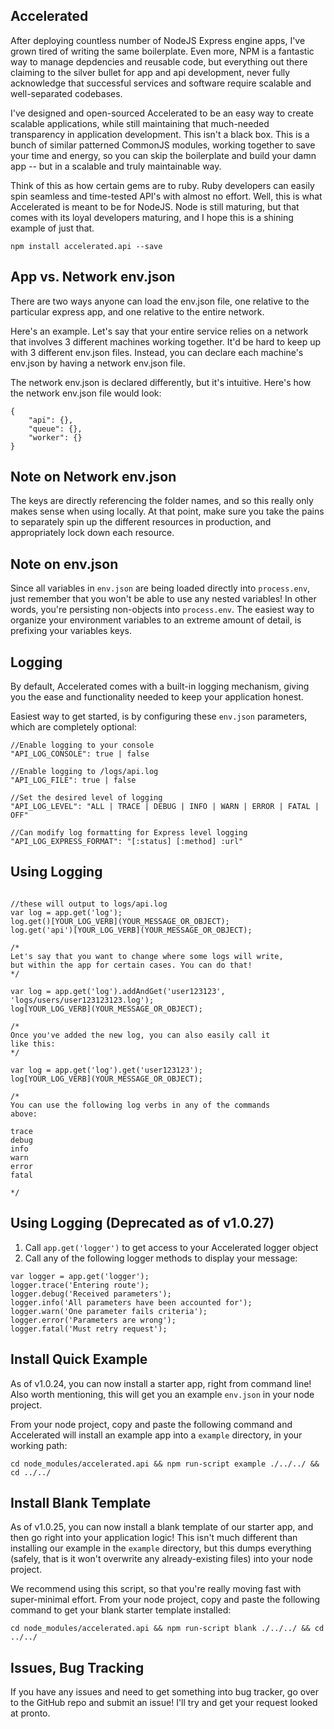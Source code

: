 
## Accelerated
After deploying countless number of NodeJS Express engine apps, I've grown tired of writing the same boilerplate. Even more, NPM is a fantastic way to manage depdencies and reusable code, but everything out there claiming to the silver bullet for app and api development, never fully acknowledge that successful services and software require scalable and well-separated codebases.

I've designed and open-sourced Accelerated to be an easy way to create scalable applications, while still maintaining that much-needed transparency in application development. This isn't a black box. This is a bunch of similar patterned CommonJS modules, working together to save your time and energy, so you can skip the boilerplate and build your damn app -- but in a scalable and truly maintainable way.

Think of this as how certain gems are to ruby. Ruby developers can easily spin seamless and time-tested API's with almost no effort. Well, this is what Accelerated is meant to be for NodeJS. Node is still maturing, but that comes with its loyal developers maturing, and I hope this is a shining example of just that.

```
npm install accelerated.api --save
```

## App vs. Network env.json 
There are two ways anyone can load the env.json file, one relative to the particular express app, and one relative to the entire network.

Here's an example. Let's say that your entire service relies on a network that involves 3 different machines working together. It'd be hard to keep up with 3 different env.json files. Instead, you can declare each machine's env.json by having a network env.json file. 

The network env.json is declared differently, but it's intuitive. Here's how the network env.json file would look:

```
{
	"api": {},
	"queue": {},
	"worker": {}
}
```

## Note on Network env.json
The keys are directly referencing the folder names, and so this really only makes sense when using locally. At that point, make sure you take the pains to separately spin up the different resources in production, and appropriately lock down each resource.

## Note on env.json
Since all variables in ```env.json``` are being loaded directly into ```process.env```, just remember that you won't be able to use any nested variables! In other words, you're persisting non-objects into ```process.env```. The easiest way to organize your environment variables to an extreme amount of detail, is prefixing your variables keys. 

## Logging
By default, Accelerated comes with a built-in logging mechanism, giving you the ease and functionality needed to keep your application honest.

Easiest way to get started, is by configuring these ```env.json``` parameters, which are completely optional:

```
//Enable logging to your console
"API_LOG_CONSOLE": true | false

//Enable logging to /logs/api.log
"API_LOG_FILE": true | false

//Set the desired level of logging
"API_LOG_LEVEL": "ALL | TRACE | DEBUG | INFO | WARN | ERROR | FATAL | OFF"

//Can modify log formatting for Express level logging
"API_LOG_EXPRESS_FORMAT": "[:status] [:method] :url"

```

## Using Logging

```

//these will output to logs/api.log
var log = app.get('log');
log.get()[YOUR_LOG_VERB](YOUR_MESSAGE_OR_OBJECT);
log.get('api')[YOUR_LOG_VERB](YOUR_MESSAGE_OR_OBJECT);

/*
Let's say that you want to change where some logs will write,
but within the app for certain cases. You can do that!
*/

var log = app.get('log').addAndGet('user123123', 'logs/users/user123123123.log');
log[YOUR_LOG_VERB](YOUR_MESSAGE_OR_OBJECT);

/*
Once you've added the new log, you can also easily call it
like this:
*/

var log = app.get('log').get('user123123');
log[YOUR_LOG_VERB](YOUR_MESSAGE_OR_OBJECT);

/*
You can use the following log verbs in any of the commands
above:

trace
debug
info
warn
error
fatal

*/

```


## Using Logging (Deprecated as of v1.0.27)
1. Call ```app.get('logger')``` to get access to your Accelerated logger object
2. Call any of the following logger methods to display your message: 

```
var logger = app.get('logger');
logger.trace('Entering route');
logger.debug('Received parameters');
logger.info('All parameters have been accounted for');
logger.warn('One parameter fails criteria');
logger.error('Parameters are wrong');
logger.fatal('Must retry request');

```

## Install Quick Example
As of v1.0.24, you can now install a starter app, right from command line! Also worth mentioning, this will get you an example ```env.json``` in your node project. 

From your node project, copy and paste the following command and Accelerated will install an example app into a ```example``` directory, in your working path:

```
cd node_modules/accelerated.api && npm run-script example ./../../ && cd ../../
```

## Install Blank Template
As of v1.0.25, you can now install a blank template of our starter app, and then go right into your application logic! This isn't much different than installing our example in the ```example``` directory, but this dumps everything (safely, that is it won't overwrite any already-existing files) into your node project.

We recommend using this script, so that you're really moving fast with super-minimal effort. From your node project, copy and paste the following command to get your blank starter template installed:

```
cd node_modules/accelerated.api && npm run-script blank ./../../ && cd ../../
```

## Issues, Bug Tracking
If you have any issues and need to get something into bug tracker, go over to the GitHub repo and submit an issue! I'll try and get your request looked at pronto.

